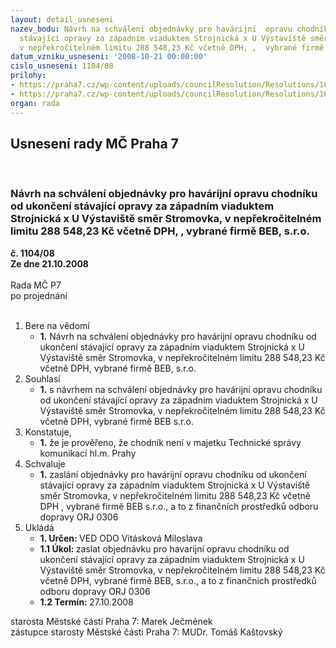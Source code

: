 ```yaml
---
layout: detail_usneseni
nazev_bodu: Návrh na schválení objednávky pro havárijní  opravu chodníku od ukončení
  stávající opravy za západním viaduktem Strojnická x U Výstaviště směr Stromovka,
  v nepřekročitelném limitu 288 548,23 Kč včetně DPH, ,  vybrané firmě BEB, s.r.o.
datum_vzniku_usneseni: '2008-10-21 00:00:00'
cislo_usneseni: 1104/08
prilohy:
- https://praha7.cz/wp-content/uploads/councilResolution/Resolutions/16669/40-komise17.doc
- https://praha7.cz/wp-content/uploads/councilResolution/Resolutions/16669/40-chodn%c3%adk_u_v%c3%bdstavi%c5%a1t%c4%9b_-_strojnick%c3%a1.doc
organ: rada
---
```

<div id="ucUsn_pList" class="usn">
	<span><h2>Usnesení rady MČ Praha 7 </h2>
<br></span><div class="standBody">
<span><h3>Návrh na schválení objednávky pro havárijní  opravu chodníku od ukončení stávající opravy za západním viaduktem Strojnická x U Výstaviště směr Stromovka, v nepřekročitelném limitu 288 548,23 Kč včetně DPH, ,  vybrané firmě BEB, s.r.o.</h3></span><div class="center">
		<strong>č. 1104/08</strong><br>
	</div>
<div class="center">
		<strong>Ze dne 21.10.2008</strong><br><br>
	</div>Rada MČ P7<br> po projednání<br><br><ol>
<li>Bere na vědomí<ul><li>
<strong>1.</strong> Návrh na schválení objednávky pro havárijní  opravu chodníku od ukončení stávající opravy za západním viaduktem Strojnická x U Výstaviště směr Stromovka, v nepřekročitelném limitu 288 548,23 Kč včetně DPH, vybrané firmě BEB, s.r.o.</li></ul>
</li>
<li>Souhlasí<ul><li>
<strong>1.</strong> s návrhem na schválení objednávky pro havárijní opravu chodníku od ukončení stávající opravy za západním viaduktem Strojnická x U Výstaviště směr Stromovka, v nepřekročitelném limitu 288 548,23 Kč včetně DPH, vybrané firmě BEB s.r.o.  </li></ul>
</li>
<li>Konstatuje,<ul><li>
<strong>1.</strong> že je prověřeno, že chodník není v majetku Technické správy komunikací hl.m. Prahy</li></ul>
</li>
<li>Schvaluje<ul><li>
<strong>1.</strong> zaslání objednávky pro havárijní opravu chodníku od ukončení stávající opravy za západním viaduktem Strojnická x U Výstaviště směr Stromovka, v nepřekročitelném limitu 288 548,23 Kč včetně DPH , vybrané firmě BEB s.r.o., a to z finančních prostředků odboru dopravy ORJ 0306        </li></ul>
</li>
<li>Ukládá<ul>
<li>
<strong>1. Určen: </strong>VED ODO Vitásková Miloslava</li>
<li>
<strong>1.1 Úkol: </strong>zaslat objednávku pro havarijní opravu chodníku od ukončení stávající opravy za západním viaduktem Strojnická x U Výstaviště směr Stromovka, v nepřekročitelném limitu 288 548,23 Kč včetně DPH,  vybrané firmě BEB, s.r.o., a to z finančních prostředků odboru dopravy ORJ 0306     </li>
<li>
<strong>1.2 Termín: </strong>27.10.2008</li>
</ul>
</li>
</ol>starosta Městské části Praha 7: Marek Ječmének<br>zástupce starosty Městské části Praha 7: MUDr. Tomáš Kaštovský 
</div>
</div>